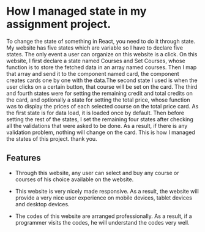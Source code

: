 # How I managed state in my assignment project.

To change the state of something in React, you need to do it through state. My website has five states which are variable so I have to declare five states. The only event a user can organize on this website is a click. On this website, I first declare a state named Courses and Set Courses, whose function is to store the fetched data in an array named courses. Then I map that array and send it to the component named card, the component creates cards one by one with the data.The second state I used is when the user clicks on a certain button, that course will be set on the card. The third and fourth states were for setting the remaining credit and total credits on the card, and optionally a state for setting the total price, whose function was to display the prices of each selected course on the total price card. As the first state is for data load, it is loaded once by default.
Then before setting the rest of the states, I set the remaining four states after checking all the validations that were asked to be done. As a result, if there is any validation problem, nothing will change on the card. This is how I managed the states of this project. thank you.

## Features

- Through this website, any user can select and buy any course or courses of his choice available on the website.

- This website is very nicely made responsive. As a result, the website will provide a very nice user experience on mobile devices, tablet devices and desktop devices.

- The codes of this website are arranged professionally. As a result, if a programmer visits the codes, he will understand the codes very well.
